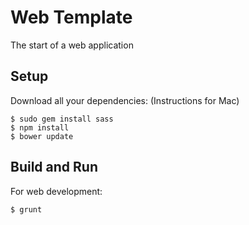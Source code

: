 # Web Template
The start of a web application

## Setup

Download all your dependencies:
(Instructions for Mac)
```
$ sudo gem install sass
$ npm install
$ bower update
```

## Build and Run

For web development:
```
$ grunt
```
